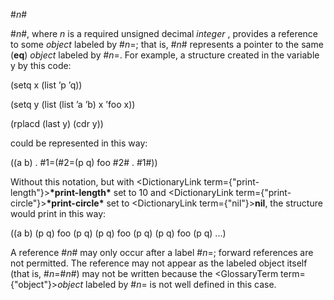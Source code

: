  



#*n*# 



#*n*#, where *n* is a required unsigned decimal *integer* , provides a reference to some *object* labeled by #*n*=; that is, #*n*# represents a pointer to the same (**eq**) *object* labeled by #*n*=. For example, a structure created in the variable y by this code: 



(setq x (list ’p ’q)) 



(setq y (list (list ’a ’b) x ’foo x)) 



(rplacd (last y) (cdr y)) 



could be represented in this way: 



((a b) . #1=(#2=(p q) foo #2# . #1#)) 



Without this notation, but with <DictionaryLink  term={"print-length"}><b>\*print-length\*</b></DictionaryLink> set to 10 and <DictionaryLink  term={"print-circle"}><b>\*print-circle\*</b></DictionaryLink> set to <DictionaryLink  term={"nil"}><b>nil</b></DictionaryLink>, the structure would print in this way: 



((a b) (p q) foo (p q) (p q) foo (p q) (p q) foo (p q) ...) 



A reference #*n*# may only occur after a label #*n*=; forward references are not permitted. The reference may not appear as the labeled object itself (that is, #*n*=#*n*#) may not be written because the <GlossaryTerm  term={"object"}><i>object</i></GlossaryTerm> labeled by #*n*= is not well defined in this case. 



